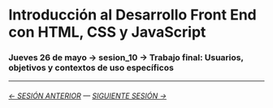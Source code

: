 # Introducción al Desarrollo Front End con HTML, CSS y JavaScript

### Jueves 26 de mayo → sesion_10 → Trabajo final: Usuarios, objetivos y contextos de uso específicos


- - - - - - - 

###### [← SESIÓN ANTERIOR](https://github.com/profesorfaco/front-end/tree/main/sesion_09) — [SIGUIENTE SESIÓN →](https://github.com/profesorfaco/front-end/tree/main/sesion_11)
